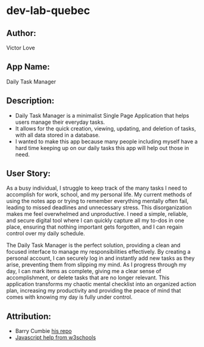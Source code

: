 # dev-lab-quebec
## Author: 
Victor Love
## App Name: 
Daily Task Manager
## Description: 
* Daily Task Manager is a minimalist Single Page Application that helps users manage their everyday tasks.
* It allows for the quick creation, viewing, updating, and deletion of tasks, with all data stored in a database.
* I wanted to make this app because many people including myself have a hard time keeping up on our daily tasks this app will help out those in need.
## User Story:
As a busy individual, I struggle to keep track of the many tasks I need to accomplish for work, school, and my personal life. My current methods of using the notes app or trying to remember everything mentally often fail, leading to missed deadlines and unnecessary stress. This disorganization makes me feel overwhelmed and unproductive. I need a simple, reliable, and secure digital tool where I can quickly capture all my to-dos in one place, ensuring that nothing important gets forgotten, and I can regain control over my daily schedule.

The Daily Task Manager is the perfect solution, providing a clean and focused interface to manage my responsibilities effectively. By creating a personal account, I can securely log in and instantly add new tasks as they arise, preventing them from slipping my mind. As I progress through my day, I can mark items as complete, giving me a clear sense of accomplishment, or delete tasks that are no longer relevant. This application transforms my chaotic mental checklist into an organized action plan, increasing my productivity and providing the peace of mind that comes with knowing my day is fully under control.
## Attribution:
* Barry Cumbie [his repo](https://github.com/barrycumbie/stunning-octo-fortnight-hello-express)
* [Javascript help from w3schools](https://www.w3schools.com/js/default.asp)
